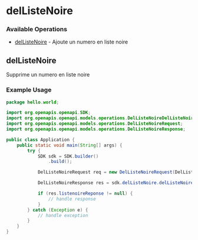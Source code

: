 # delListeNoire

### Available Operations

* [delListeNoire](#dellistenoire) - Ajoute un numero en liste noire

## delListeNoire

Supprime un numero en liste noire

### Example Usage

```java
package hello.world;

import org.openapis.openapi.SDK;
import org.openapis.openapi.models.operations.DelListeNoireDelListeNoireEnum;
import org.openapis.openapi.models.operations.DelListeNoireRequest;
import org.openapis.openapi.models.operations.DelListeNoireResponse;

public class Application {
    public static void main(String[] args) {
        try {
            SDK sdk = SDK.builder()
                .build();

            DelListeNoireRequest req = new DelListeNoireRequest(DelListeNoireDelListeNoireEnum.ONE, "placeat", "voluptatum");            

            DelListeNoireResponse res = sdk.delListeNoire.delListeNoire(req);

            if (res.listenoireReponse != null) {
                // handle response
            }
        } catch (Exception e) {
            // handle exception
        }
    }
}
```
